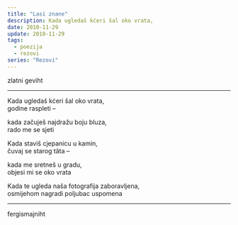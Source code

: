 ```yaml
---
title: "Lasi znane"
description: Kada ugledaš kćeri šal oko vrata,
date: 2010-11-29
update: 2010-11-29
tags:
  - poezija
  - rezovi
series: "Rezovi"
---
```


zlatni geviht

---

Kada ugledaš kćeri šal oko vrata,  
godine raspleti –

kada začuješ najdražu boju bluza,  
rado me se sjeti

Kada staviš cjepanicu u kamin,  
čuvaj se starog tâta –

kada me sretneš u gradu,  
objesi mi se oko vrata

Kada te ugleda naša fotografija zaboravljena,  
osmijehom nagradi poljubac uspomena

---

fergismajniht
